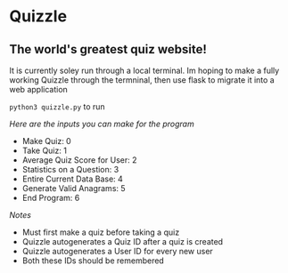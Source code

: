 # Quizzle
## The world's greatest quiz website!

It is currently soley run through a local terminal. Im hoping to make a fully working Quizzle through the termninal, then use flask to migrate it into a web application

```python3 quizzle.py``` to run

*Here are the inputs you can make for the program*
* Make Quiz: 0
* Take Quiz: 1
* Average Quiz Score for User: 2
* Statistics on a Question: 3
* Entire Current Data Base: 4
* Generate Valid Anagrams: 5
* End Program: 6

*Notes*
* Must first make a quiz before taking a quiz
* Quizzle autogenerates a Quiz ID after a quiz is created
* Quizzle autogenerates a User ID for every new user
* Both these IDs should be remembered
